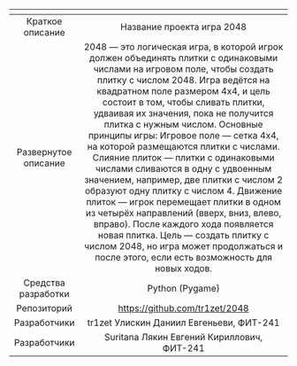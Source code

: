 | <!-- -->      | <!-- -->        |
|:-------------:|:---------------:|
| Краткое описание    | Название проекта игра 2048  |
| Развернутое описание| 2048 — это логическая игра, в которой игрок должен объединять плитки с одинаковыми числами на игровом поле, чтобы создать плитку с числом 2048. Игра ведётся на квадратном поле размером 4x4, и цель состоит в том, чтобы сливать плитки, удваивая их значения, пока не получится плитка с нужным числом. Основные принципы игры: Игровое поле — сетка 4x4, на которой размещаются плитки с числами. Слияние плиток — плитки с одинаковыми числами сливаются в одну с удвоенным значением, например, две плитки с числом 2 образуют одну плитку с числом 4. Движение плиток — игрок перемещает плитки в одном из четырёх направлений (вверх, вниз, влево, вправо). После каждого хода появляется новая плитка. Цель — создать плитку с числом 2048, но игра может продолжаться и после этого, если есть возможность для новых ходов. |
| Средства разработки   | Python (Pygame) |
| Репозиторий   | https://github.com/tr1zet/2048 |
|Разработчики|  tr1zet  Улискин Даниил Евгеньеви, ФИТ-241|
|Разработчики|  Suritana  Лякин Евгений Кириллович, ФИТ-241 |
